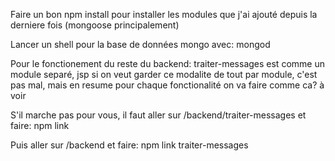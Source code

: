 Faire un bon npm install pour installer les modules que j'ai ajouté depuis la derniere fois (mongoose principalement)

Lancer un shell pour la base de données mongo avec:
mongod

Pour le fonctionement du reste du backend:
traiter-messages est comme un module separé, jsp si on veut garder ce modalite de tout par module, c'est pas mal, mais en resume pour chaque fonctionalité on va faire comme ca? à voir

S'il marche pas pour vous, il faut aller sur /backend/traiter-messages et faire:
npm link

Puis aller sur /backend et faire:
npm link traiter-messages

